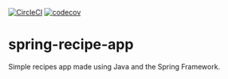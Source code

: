 [![CircleCI](https://circleci.com/gh/lucian-augusto/spring-recipe-app.svg?style=shield)](https://circleci.com/gh/lucian-augusto/spring-recipe-app) [![codecov](https://codecov.io/gh/lucian-augusto/spring-recipe-app/branch/master/graph/badge.svg?token=5XLJFYMIR8)](https://codecov.io/gh/lucian-augusto/spring-recipe-app)

# spring-recipe-app
Simple recipes app made using Java and the Spring Framework.
